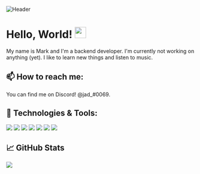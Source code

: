 ![Header](https://raw.githubusercontent.com/mark-80/mark-80/blob/main/header.png "Header")

# Hello, World! <img src="https://raw.githubusercontent.com/MartinHeinz/MartinHeinz/master/wave.gif" width="30px">

My name is Mark and I'm a backend developer. I'm currently not working on anything (yet). I like to learn new things and listen to music.

## 📫 How to reach me:

You can find me on Discord! @jad_#0069.

## 🔧 Technologies & Tools:
![](https://img.shields.io/badge/OS-Linux-informational?style=flat&logo=linux&logoColor=white&color=2bbc8a)
![](https://img.shields.io/badge/Code-Python-informational?style=flat&logo=python&logoColor=white&color=2bbc8a)
![](https://img.shields.io/badge/Code-JavaScript-informational?style=flat&logo=javascript&logoColor=white&color=2bbc8a)
![](https://img.shields.io/badge/Code-Golang-informational?style=flat&logo=go&logoColor=white&color=2bbc8a)
![](https://img.shields.io/badge/Shell-Bash-informational?style=flat&logo=gnu-bash&logoColor=white&color=2bbc8a)
![](https://img.shields.io/badge/Tools-MongoDB-informational?style=flat&logo=mongodb&logoColor=white&color=2bbc8a)
![](https://img.shields.io/badge/Tools-Docker-informational?style=flat&logo=docker&logoColor=white&color=2bbc8a)

## &#x1f4c8; GitHub Stats

<img src="https://github-readme-stats.vercel.app/api?username=mark-80&&show_icons=true&title_color=ffffff&icon_color=bb2acf&text_color=daf7dc&bg_color=151515">
